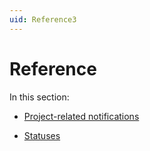 ```yaml
---
uid: Reference3
---
```


# Reference

In this section:

- [Project-related notifications](xref:Project-related_notifications#project-related-notifications)

- [Statuses](xref:Statuses)
